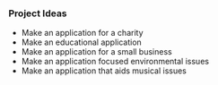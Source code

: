 ### Project Ideas

* Make an application for a charity
* Make an educational application
* Make an application for a small business 
* Make an application focused environmental issues
* Make an application that aids musical issues  
